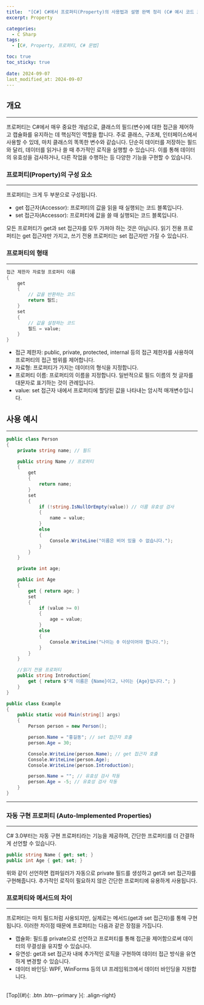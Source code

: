 ```yaml
---
title:  "[C#] C#에서 프로퍼티(Property)의 사용법과 설명 완벽 정리 (C# 예시 코드 포함)"
excerpt: Property

categories:
  - C Sharp
tags:
  - [C#, Property, 프로퍼티, C# 문법]

toc: true
toc_sticky: true
 
date: 2024-09-07
last_modified_at: 2024-09-07
---
```


## 개요
---
프로퍼티는 C#에서 매우 중요한 개념으로, 클래스의 필드(변수)에 대한 접근을 제어하고 캡슐화를 유지하는 데 핵심적인 역할을 합니다. 주로 클래스, 구조체, 인터페이스에서 사용할 수 있데, 마치 클래스의 똑똑한 변수와 같습니다. 단순히 데이터를 저장하는 필드와 달리, 데이터를 읽거나 쓸 때 추가적인 로직을 실행할 수 있습니다. 이를 통해 데이터의 유효성을 검사하거나, 다른 작업을 수행하는 등 다양한 기능을 구현할 수 있습니다.

### 프로퍼티(Property)의 구성 요소
---
프로퍼티는 크게 두 부분으로 구성됩니다.

* get 접근자(Accessor): 프로퍼티의 값을 읽을 때 실행되는 코드 블록입니다.
* set 접근자(Accessor): 프로퍼티에 값을 쓸 때 실행되는 코드 블록입니다.

모든 프로퍼티가 get과 set 접근자를 모두 가져야 하는 것은 아닙니다. 읽기 전용 프로퍼티는 get 접근자만 가지고, 쓰기 전용 프로퍼티는 set 접근자만 가질 수 있습니다.

### 프로퍼티의 형태
---
```c#
접근 제한자 자료형 프로퍼티 이름
{
    get
    {
        // 값을 반환하는 코드
        return 필드;
    }
    set
    {
        // 값을 설정하는 코드
        필드 = value;
    }
}
```

* 접근 제한자: public, private, protected, internal 등의 접근 제한자를 사용하여 프로퍼티의 접근 범위를 제어합니다.
* 자료형: 프로퍼티가 가지는 데이터의 형식을 지정합니다.
* 프로퍼티 이름: 프로퍼티의 이름을 지정합니다. 일반적으로 필드 이름의 첫 글자를 대문자로 표기하는 것이 관례입니다.
* value: set 접근자 내에서 프로퍼티에 할당된 값을 나타내는 암시적 매개변수입니다.


## 사용 예시
---
```c#
public class Person
{
    private string name; // 필드

    public string Name // 프로퍼티
    {
        get
        {
            return name;
        }
        set
        {
            if (!string.IsNullOrEmpty(value)) // 이름 유효성 검사
            {
                name = value;
            }
            else
            {
                Console.WriteLine("이름은 비어 있을 수 없습니다.");
            }
        }
    }

    private int age;

    public int Age
    {
        get { return age; }
        set
        {
            if (value >= 0)
            {
                age = value;
            }
            else
            {
                Console.WriteLine("나이는 0 이상이어야 합니다.");
            }
        }
    }

    //읽기 전용 프로퍼티
    public string Introduction{
        get { return $"제 이름은 {Name}이고, 나이는 {Age}입니다."; }
    }
}

public class Example
{
    public static void Main(string[] args)
    {
        Person person = new Person();

        person.Name = "홍길동"; // set 접근자 호출
        person.Age = 30;

        Console.WriteLine(person.Name); // get 접근자 호출
        Console.WriteLine(person.Age);
        Console.WriteLine(person.Introduction);

        person.Name = ""; // 유효성 검사 작동
        person.Age = -5; // 유효성 검사 작동
    }
}
```

---
### 자동 구현 프로퍼티 (Auto-Implemented Properties)
---
C# 3.0부터는 자동 구현 프로퍼티라는 기능을 제공하여, 간단한 프로퍼티를 더 간결하게 선언할 수 있습니다.

```c#
public string Name { get; set; }
public int Age { get; set; }
```
위와 같이 선언하면 컴파일러가 자동으로 private 필드를 생성하고 get과 set 접근자를 구현해줍니다. 추가적인 로직이 필요하지 않은 간단한 프로퍼티에 유용하게 사용됩니다.


### 프로퍼티와 메서드의 차이
---
프로퍼티는 마치 필드처럼 사용되지만, 실제로는 메서드(get과 set 접근자)를 통해 구현됩니다. 이러한 차이점 때문에 프로퍼티는 다음과 같은 장점을 가집니다.

* 캡슐화: 필드를 private으로 선언하고 프로퍼티를 통해 접근을 제어함으로써 데이터의 무결성을 유지할 수 있습니다.
* 유연성: get과 set 접근자 내에 추가적인 로직을 구현하여 데이터 접근 방식을 유연하게 변경할 수 있습니다.
* 데이터 바인딩: WPF, WinForms 등의 UI 프레임워크에서 데이터 바인딩을 지원합니다.


<br>
[Top](#){: .btn .btn--primary }{: .align-right}